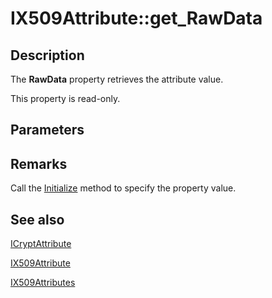 # IX509Attribute::get_RawData

## Description

The **RawData** property retrieves the attribute value.

This property is read-only.

## Parameters

## Remarks

Call the [Initialize](https://learn.microsoft.com/windows/desktop/api/certenroll/nf-certenroll-ix509attribute-initialize) method to specify the property value.

## See also

[ICryptAttribute](https://learn.microsoft.com/windows/desktop/api/certenroll/nn-certenroll-icryptattribute)

[IX509Attribute](https://learn.microsoft.com/windows/desktop/api/certenroll/nn-certenroll-ix509attribute)

[IX509Attributes](https://learn.microsoft.com/windows/desktop/api/certenroll/nn-certenroll-ix509attributes)